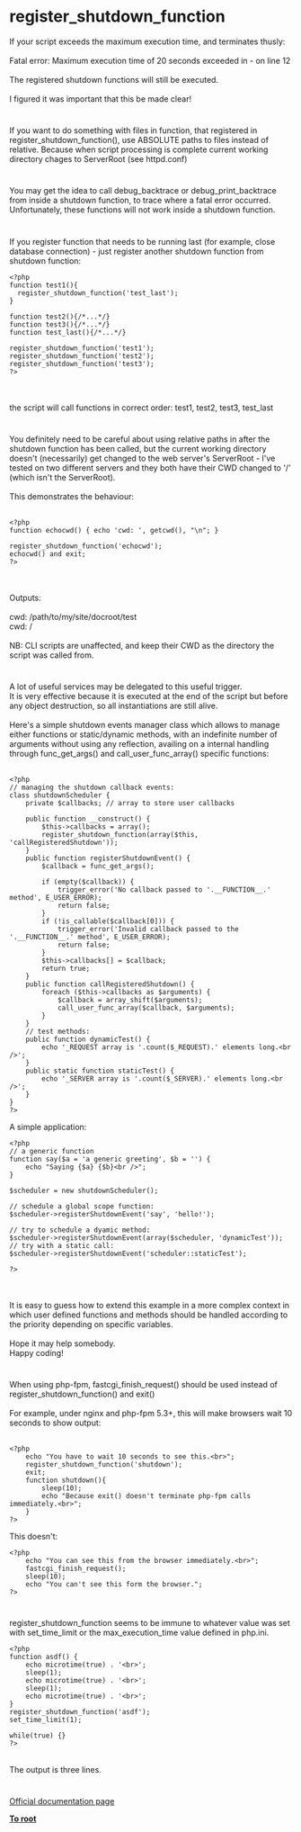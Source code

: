# register_shutdown_function



If your script exceeds the maximum execution time, and terminates thusly:<br><br>Fatal error: Maximum execution time of 20 seconds exceeded in - on line 12<br><br>The registered shutdown functions will still be executed.<br><br>I figured it was important that this be made clear!  

#

If you want to do something with files in function, that registered in register_shutdown_function(), use ABSOLUTE paths to files instead of relative. Because when script processing is complete current working directory chages to ServerRoot (see httpd.conf)  

#

You may get the idea to call debug_backtrace or debug_print_backtrace from inside a shutdown function, to trace where a fatal error occurred. Unfortunately, these functions will not work inside a shutdown function.  

#

If you register function that needs to be running last (for example, close database connection) - just register another shutdown function from shutdown function:<br>

```
<?php
function test1(){
  register_shutdown_function('test_last');
}

function test2(){/*...*/}
function test3(){/*...*/}
function test_last(){/*...*/}

register_shutdown_function('test1');
register_shutdown_function('test2');
register_shutdown_function('test3');
?>
```
<br><br>the script will call functions in correct order: test1, test2, test3, test_last  

#

You definitely need to be careful about using relative paths in after the shutdown function has been called, but the current working directory doesn&apos;t (necessarily) get changed to the web server&apos;s ServerRoot - I&apos;ve tested on two different servers and they both have their CWD changed to &apos;/&apos; (which isn&apos;t the ServerRoot).<br><br>This demonstrates the behaviour:<br><br>

```
<?php
function echocwd() { echo 'cwd: ', getcwd(), "\n"; }

register_shutdown_function('echocwd');
echocwd() and exit;
?>
```
<br><br>Outputs:<br><br>cwd: /path/to/my/site/docroot/test<br>cwd: /<br><br>NB: CLI scripts are unaffected, and keep their CWD as the directory the script was called from.  

#

A lot of useful services may be delegated to this useful trigger.<br>It is very effective because it is executed at the end of the script but before any object destruction, so all instantiations are still alive.<br><br>Here&apos;s a simple shutdown events manager class which allows to manage either functions or static/dynamic methods, with an indefinite number of arguments without using any reflection, availing on a internal handling through func_get_args() and call_user_func_array() specific functions:<br><br>

```
<?php
// managing the shutdown callback events:
class shutdownScheduler {
    private $callbacks; // array to store user callbacks
    
    public function __construct() {
        $this->callbacks = array();
        register_shutdown_function(array($this, 'callRegisteredShutdown'));
    }
    public function registerShutdownEvent() {
        $callback = func_get_args();
        
        if (empty($callback)) {
            trigger_error('No callback passed to '.__FUNCTION__.' method', E_USER_ERROR);
            return false;
        }
        if (!is_callable($callback[0])) {
            trigger_error('Invalid callback passed to the '.__FUNCTION__.' method', E_USER_ERROR);
            return false;
        }
        $this->callbacks[] = $callback;
        return true;
    }
    public function callRegisteredShutdown() {
        foreach ($this->callbacks as $arguments) {
            $callback = array_shift($arguments);
            call_user_func_array($callback, $arguments);
        }
    }
    // test methods:
    public function dynamicTest() {
        echo '_REQUEST array is '.count($_REQUEST).' elements long.<br />';
    }
    public static function staticTest() {
        echo '_SERVER array is '.count($_SERVER).' elements long.<br />';
    }
}
?>
```


A simple application:



```
<?php
// a generic function
function say($a = 'a generic greeting', $b = '') {
    echo "Saying {$a} {$b}<br />";
}

$scheduler = new shutdownScheduler();

// schedule a global scope function:
$scheduler->registerShutdownEvent('say', 'hello!');

// try to schedule a dyamic method:
$scheduler->registerShutdownEvent(array($scheduler, 'dynamicTest'));
// try with a static call:
$scheduler->registerShutdownEvent('scheduler::staticTest');

?>
```
<br><br>It is easy to guess how to extend this example in a more complex context in which user defined functions and methods should be handled according to the priority depending on specific variables.<br><br>Hope it may help somebody.<br>Happy coding!  

#

When using php-fpm, fastcgi_finish_request() should be used instead of register_shutdown_function() and exit()<br><br>For example, under nginx and php-fpm 5.3+, this will make browsers wait 10 seconds to show output:<br><br>

```
<?php
    echo "You have to wait 10 seconds to see this.<br>";
    register_shutdown_function('shutdown');
    exit;
    function shutdown(){
        sleep(10);
        echo "Because exit() doesn't terminate php-fpm calls immediately.<br>";
    }
?>
```


This doesn't:



```
<?php
    echo "You can see this from the browser immediately.<br>";
    fastcgi_finish_request();
    sleep(10);
    echo "You can't see this form the browser.";
?>
```
  

#

register_shutdown_function seems to be immune to whatever value was set with set_time_limit or the max_execution_time value defined in php.ini. <br>

```
<?php
function asdf() {
    echo microtime(true) . '<br>';
    sleep(1);
    echo microtime(true) . '<br>';
    sleep(1);
    echo microtime(true) . '<br>';
}
register_shutdown_function('asdf');
set_time_limit(1);

while(true) {}
?>
```
<br>The output is three lines.  

#

[Official documentation page](https://www.php.net/manual/en/function.register-shutdown-function.php)

**[To root](/README.md)**
